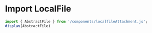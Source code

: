 # Import LocalFile

```js echo
import { AbstractFile } from '/components/localfileAttachment.js';
display(AbstractFile)
```